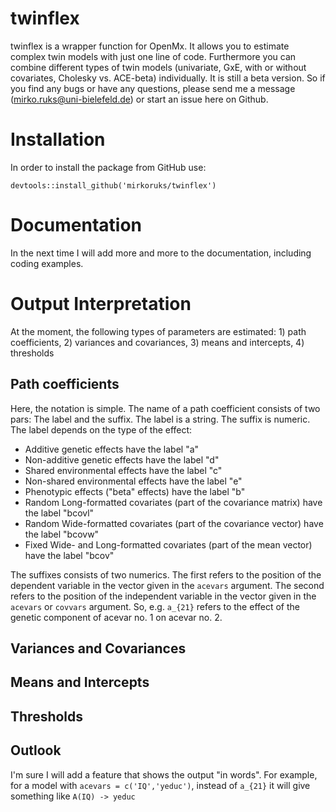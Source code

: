 # twinflex
twinflex is a wrapper function for OpenMx. It allows you to estimate complex twin models with just one line of code. Furthermore you can combine different types of twin models (univariate, GxE, with or without covariates, Cholesky vs. ACE-beta) individually. It is still a beta version. So if you find any bugs or have any questions, please send me a message (mirko.ruks@uni-bielefeld.de) or start an issue here on Github. 

# Installation
In order to install the package from GitHub use:

```
devtools::install_github('mirkoruks/twinflex')
```


# Documentation
In the next time I will add more and more to the documentation, including coding examples.

# Output Interpretation
At the moment, the following types of parameters are estimated: 1) path coefficients, 2) variances and covariances, 3) means and intercepts, 4) thresholds

## Path coefficients
Here, the notation is simple. The name of a path coefficient consists of two pars: The label and the suffix. The label is a string. The suffix is numeric. The label depends on the type of the effect: 

- Additive genetic effects have the label "a"
- Non-additive genetic effects have the label "d"
- Shared environmental effects have the label "c"
- Non-shared environmental effects have the label "e"
- Phenotypic effects ("beta" effects) have the label "b"
- Random Long-formatted covariates (part of the covariance matrix) have the label "bcovl"
- Random Wide-formatted covariates (part of the covariance vector) have the label "bcovw"
- Fixed Wide- and Long-formatted covariates (part of the mean vector) have the label "bcov" 

The suffixes consists of two numerics. The first refers to the position of the dependent variable in the vector given in the `acevars` argument. The second refers to the position of the independent variable in the vector given in the `acevars` or `covvars` argument. So, e.g. `a_{21}` refers to the effect of the genetic component of acevar no. 1 on acevar no. 2.


## Variances and Covariances
## Means and Intercepts
## Thresholds

## Outlook
I'm sure I will add a feature that shows the output "in words". For example, for a model with `acevars = c('IQ','yeduc')`, instead of `a_{21}` it will give something like `A(IQ) -> yeduc`
